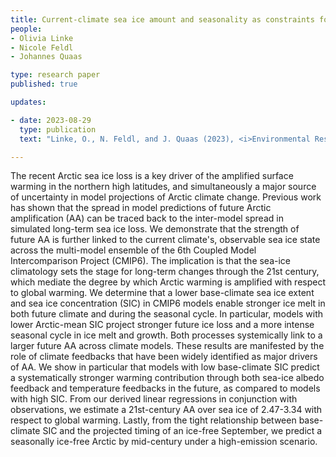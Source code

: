 ```yaml
---
title: Current-climate sea ice amount and seasonality as constraints for future Arctic amplification 
people:
- Olivia Linke
- Nicole Feldl
- Johannes Quaas 

type: research paper
published: true

updates:

- date: 2023-08-29
  type: publication
  text: "Linke, O., N. Feldl, and J. Quaas (2023), <i>Environmental Research: Climate</i>, in press, [doi:10.1088/2752-5295/acf4b7](https://doi.org/10.1088/2752-5295/acf4b7)."

---
```


The recent Arctic sea ice loss is a key driver of the amplified surface warming in the northern high latitudes, and simultaneously a major source of uncertainty in model projections of Arctic climate change. Previous work has shown that the spread in model predictions of future Arctic amplification (AA) can be traced back to the inter-model spread in simulated long-term sea ice loss. We demonstrate that the strength of future AA is further linked to the current climate's, observable sea ice state across the multi-model ensemble of the 6th Coupled Model Intercomparison Project (CMIP6). The implication is that the sea-ice climatology sets the stage for long-term changes through the 21st century, which mediate the degree by which Arctic warming is amplified with respect to global warming. We determine that a lower base-climate sea ice extent and sea ice concentration (SIC) in CMIP6 models enable stronger ice melt in both future climate and during the seasonal cycle. In particular, models with lower Arctic-mean SIC project stronger future ice loss and a more intense seasonal cycle in ice melt and growth. Both processes systemically link to a larger future AA across climate models. These results are manifested by the role of climate feedbacks that have been widely identified as major drivers of AA. We show in particular that models with low base-climate SIC predict a systematically stronger warming contribution through both sea-ice albedo feedback and temperature feedbacks in the future, as compared to models with high SIC. From our derived linear regressions in conjunction with observations, we estimate a 21st-century AA over sea ice of 2.47-3.34 with respect to global warming. Lastly, from the tight relationship between base-climate SIC and the projected timing of an ice-free September, we predict a seasonally ice-free Arctic by mid-century under a high-emission scenario.
